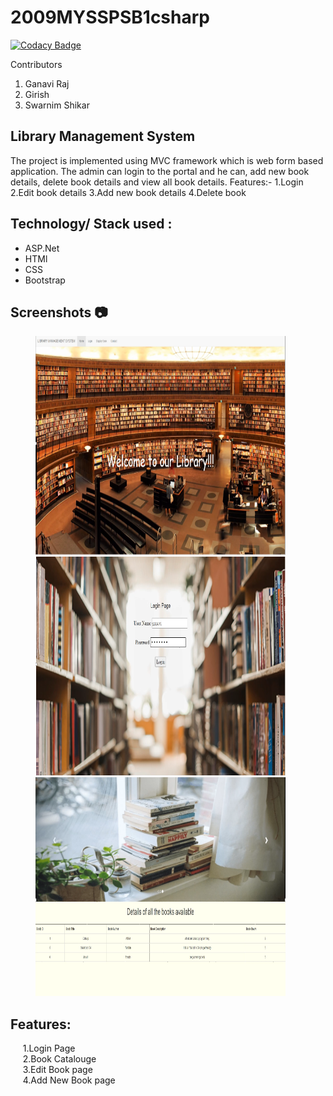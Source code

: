 # 2009MYSSPSB1csharp

[![Codacy Badge](https://api.codacy.com/project/badge/Grade/3904926ad36b47feb8f2082979c4949a)](https://app.codacy.com/gh/99002521/2009MYSSPSB1csharp?utm_source=github.com&utm_medium=referral&utm_content=99002521/2009MYSSPSB1csharp&utm_campaign=Badge_Grade)

Contributors
1) Ganavi Raj
2) Girish 
3) Swarnim Shikar


## Library Management System
The project is implemented using MVC framework which is web form based application. The admin can login to the portal and he can, add new book details, delete book details and view all book details.
Features:-
1.Login 
2.Edit book details
3.Add new book details
4.Delete book 

## Technology/ Stack used :
- ASP.Net
- HTMl
- CSS
- Bootstrap

## Screenshots :camera:

<p><img src="/Screenshots/home.png" width="400" height="350" hspace=40>
  <img src="/Screenshots/login.png" width="400" height="350" hspace=40>
  <img src="/Screenshots/bookdisplay.png" width="400" height="350" hspace=40>
</p>




## Features:
&nbsp;&nbsp;&nbsp;&nbsp;&nbsp;1.Login Page<br />
&nbsp;&nbsp;&nbsp;&nbsp;&nbsp;2.Book Catalouge<br />
&nbsp;&nbsp;&nbsp;&nbsp;&nbsp;3.Edit Book page<br />
&nbsp;&nbsp;&nbsp;&nbsp;&nbsp;4.Add New Book page<br />

